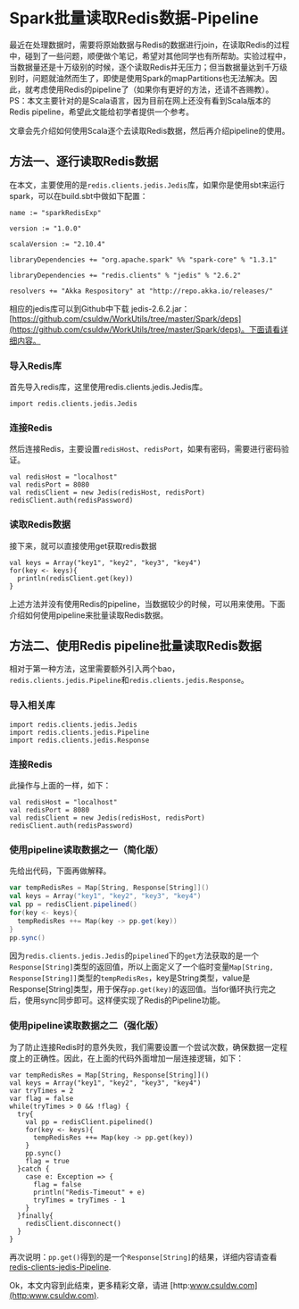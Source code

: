 # Spark批量读取Redis数据-Pipeline

最近在处理数据时，需要将原始数据与Redis的数据进行join，在读取Redis的过程中，碰到了一些问题，顺便做个笔记，希望对其他同学也有所帮助。实验过程中，当数据量还是十万级别的时候，逐个读取Redis并无压力；但当数据量达到千万级别时，问题就油然而生了，即使是使用Spark的mapPartitions也无法解决。因此，就考虑使用Redis的pipeline了（如果你有更好的方法，还请不吝赐教）。PS：本文主要针对的是Scala语言，因为目前在网上还没有看到Scala版本的Redis pipeline，希望此文能给初学者提供一个参考。

文章会先介绍如何使用Scala逐个去读取Redis数据，然后再介绍pipeline的使用。

## 方法一、逐行读取Redis数据

在本文，主要使用的是`redis.clients.jedis.Jedis`库，如果你是使用sbt来运行spark，可以在build.sbt中做如下配置：

```
name := "sparkRedisExp"

version := "1.0.0"

scalaVersion := "2.10.4"

libraryDependencies += "org.apache.spark" %% "spark-core" % "1.3.1"

libraryDependencies += "redis.clients" % "jedis" % "2.6.2"

resolvers += "Akka Respository" at "http://repo.akka.io/releases/"
```

相应的jedis库可以到Github中下载 jedis-2.6.2.jar：[https://github.com/csuldw/WorkUtils/tree/master/Spark/deps](https://github.com/csuldw/WorkUtils/tree/master/Spark/deps)。下面请看详细内容。

### 导入Redis库

首先导入redis库，这里使用redis.clients.jedis.Jedis库。

```
import redis.clients.jedis.Jedis
```

### 连接Redis

然后连接Redis，主要设置`redisHost`、`redisPort`，如果有密码，需要进行密码验证。

```
val redisHost = "localhost"
val redisPort = 8080
val redisClient = new Jedis(redisHost, redisPort)
redisClient.auth(redisPassword)
```

### 读取Redis数据

接下来，就可以直接使用get获取redis数据

```
val keys = Array("key1", "key2", "key3", "key4")
for(key <- keys){
  println(redisClient.get(key))
}
```

上述方法并没有使用Redis的pipeline，当数据较少的时候，可以用来使用。下面介绍如何使用pipeline来批量读取Redis数据。


## 方法二、使用Redis pipeline批量读取Redis数据

相对于第一种方法，这里需要额外引入两个bao，`redis.clients.jedis.Pipeline`和`redis.clients.jedis.Response`。

### 导入相关库

```
import redis.clients.jedis.Jedis
import redis.clients.jedis.Pipeline
import redis.clients.jedis.Response
```

### 连接Redis

此操作与上面的一样，如下：

```
val redisHost = "localhost"
val redisPort = 8080
val redisClient = new Jedis(redisHost, redisPort)
redisClient.auth(redisPassword)
```
### 使用pipeline读取数据之一（简化版）

先给出代码，下面再做解释。

```Scala
var tempRedisRes = Map[String, Response[String]]()
val keys = Array("key1", "key2", "key3", "key4")
val pp = redisClient.pipelined()
for(key <- keys){
  tempRedisRes ++= Map(key -> pp.get(key)) 
}
pp.sync()
```


因为`redis.clients.jedis.Jedis`的`pipelined`下的`get`方法获取的是一个`Response[String]`类型的返回值，所以上面定义了一个临时变量`Map[String, Response[String]]`类型的`tempRedisRes`，key是String类型，value是Response[String]类型，用于保存`pp.get(key)`的返回值。当for循环执行完之后，使用sync同步即可。这样便实现了Redis的Pipeline功能。


### 使用pipeline读取数据之二（强化版）

为了防止连接Redis时的意外失败，我们需要设置一个尝试次数，确保数据一定程度上的正确性。因此，在上面的代码外面增加一层连接逻辑，如下：

```
var tempRedisRes = Map[String, Response[String]]()
val keys = Array("key1", "key2", "key3", "key4")
var tryTimes = 2
var flag = false
while(tryTimes > 0 && !flag) {
  try{
    val pp = redisClient.pipelined()
    for(key <- keys){
      tempRedisRes ++= Map(key -> pp.get(key))
    }
    pp.sync()
    flag = true
  }catch {
    case e: Exception => {
      flag = false
      println("Redis-Timeout" + e)
      tryTimes = tryTimes - 1
    }
  }finally{
    redisClient.disconnect()
  }
}
```

再次说明：`pp.get()`得到的是一个`Response[String]`的结果，详细内容请查看[redis-clients-jedis-Pipeline](http://tool.oschina.net/uploads/apidocs/jedis-2.1.0/redis/clients/jedis/Pipeline.html).

Ok，本文内容到此结束，更多精彩文章，请进 [http:www.csuldw.com](http:www.csuldw.com).
